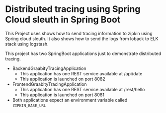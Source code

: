 # Distributed tracing using Spring Cloud sleuth in Spring Boot

This Project uses shows how to send tracing information to zipkin using Spring cloud sleuth. It also shows how to send the logs from loback to ELK stack using logstash.

This project has two SpringBoot applications just to demonstrate distributed tracing.
- BackendGraabityTracingApplication
  - This application has one REST service available at /api/date
  - This application is launched on port 8082
- FrontendGraabityTracingApplication
  - This application has one REST service available at /rest/hello
  - This application is launched on port 8081
- Both applications expect an environment variable called `ZIPKIN_BASE_URL`